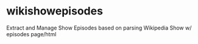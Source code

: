 # wikishowepisodes
Extract and Manage Show Episodes based on parsing Wikipedia Show w/ episodes page/html

